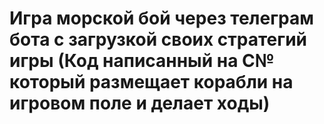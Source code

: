 # Игра морской бой через телеграм бота с загрузкой своих стратегий игры (Код написанный на С№ который размещает корабли на игровом поле и делает ходы)

